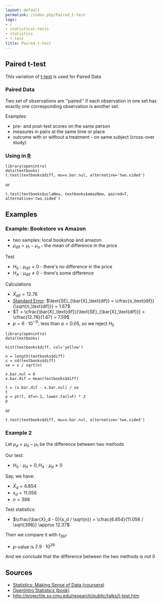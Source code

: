 ```yaml
---
layout: default
permalink: /index.php/Paired_t-test
tags:
- r
- statistical-tests
- statistics
- t-test
title: Paired t-test
---
```

## Paired t-test
This variation of [t-test](t-test) is used for Paired Data

### Paired Data
Two set of observations are ''paired'' if each observation in one set has exactly one corresponding observation is another set. 


Examples:
- pre- and post-test scores on the same person
- measures in pairs at the same time or place 
- outcome with or without a treatment - on same subject (cross-over study)


### Using in [R](R)
```carbon
library(openintro)
data(textbooks)
t.test(textbooks$diff, mu=x.bar.nul, alternative='two.sided')
```

or 

```text only
t.test(textbooks$uclaNew, textbooks$amazNew, paired=T, alternative='two.sided')
```


## Examples
### Example: Bookstore vs Amazon
- two samples: local bookshop and amazon 
- $\mu_\text{dif} = \mu_l - \mu_a$ - the mean of difference in the price

Test
- $H_0: \mu_\text{dif} = 0$ - there's no difference in the price
- $H_A: \mu_\text{dif} \ne 0$ - there's some difference 

Calculations
- $\bar{X}_\text{dif} = 12.76$
- [Standard Error](Standard_Error): $\text{SE}_{\bar{X}_\text{dif}} = \cfrac{s_\text{dif}}{\sqrt{n_\text{dif}}} = 1.67$
- $T = \cfrac{\bar{X}_\text{dif}}{\text{SE}_{\bar{X}_\text{dif}}} = \cfrac{12.76}{1.67} = 7.59$
- $p = 6 \cdot 10^{-11}$, less than $\alpha = 0.05$, so we reject $H_0$


```carbon
library(openintro)
data(textbooks)

hist(textbooks$diff, col='yellow')

n = length(textbooks$diff)
s = sd(textbooks$diff)
se = s / sqrt(n)

x.bar.nul = 0
x.bar.dif = mean(textbooks$diff)

t = (x.bar.dif - x.bar.nul) / se
t
p = pt(t, df=n-1, lower.tail=F) * 2
p
```

or 

```text only
t.test(textbooks$diff, mu=x.bar.nul, alternative='two.sided')
```


### Example 2
Let $\mu_d = \mu_0 - \mu_1$ be the difference between two methods

Our test:
- $H_0: \mu_d = 0, H_A: \mu_d \neq 0$

Say, we have:
- $\bar{X}_d = 6.854$
- $s_d = 11.056$
- $n = 398$

Test statistics:
- $\cfrac{\bar{X}_d - 0}{s_d / \sqrt{n}} = \cfrac{6.854}{11.056 / \sqrt{398}} \approx 12.37$

Then we compare it with $t_{397}$
- $p$-value is $2.9 \cdot 10^{29}$

And we conclude that the difference between the two methods is not 0


## Sources
- [Statistics: Making Sense of Data (coursera)](Statistics__Making_Sense_of_Data_(coursera))
- [OpenIntro Statistics (book)](OpenIntro_Statistics_(book))
- http://projectile.sv.cmu.edu/research/public/talks/t-test.htm
